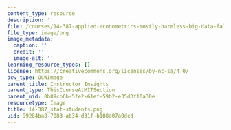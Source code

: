 ```yaml
---
content_type: resource
description: ''
file: /courses/14-387-applied-econometrics-mostly-harmless-big-data-fall-2014/99284ba87083ab34d31fb108a07a0dcd_14-387_stat-students.png
file_type: image/png
image_metadata:
  caption: ''
  credit: ''
  image-alt: ''
learning_resource_types: []
license: https://creativecommons.org/licenses/by-nc-sa/4.0/
ocw_type: OCWImage
parent_title: Instructor Insights
parent_type: ThisCourseAtMITSection
parent_uid: 0b89cb6b-5fe2-61ef-59b2-e35d3f10a30e
resourcetype: Image
title: 14-387_stat-students.png
uid: 99284ba8-7083-ab34-d31f-b108a07a0dcd
---
```

